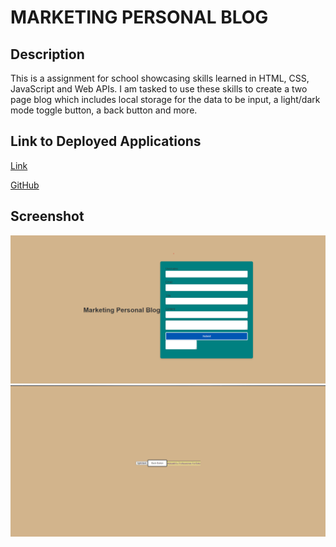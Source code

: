# MARKETING PERSONAL BLOG
## Description
This is a assignment for school showcasing skills learned in HTML, CSS, JavaScript and Web APIs. I am tasked to use these skills to create a two page blog which includes local storage for the data to be input, a light/dark mode toggle button, a back button and more. 


## Link to Deployed Applications
[Link](https://www.example.com)

[GitHub](https://github.com/a293moha/marketing-personal-blog)

## Screenshot
![alt text](marketingblog.png)
![alt text](image.png)